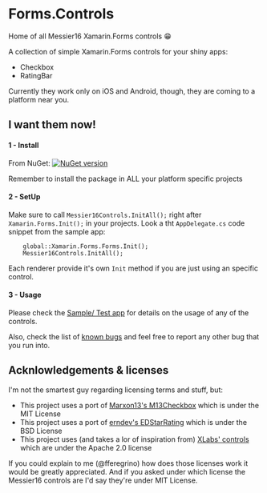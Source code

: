 # Forms.Controls
Home of all Messier16 Xamarin.Forms controls :grin:

A collection of simple Xamarin.Forms controls for your shiny apps: 

- Checkbox
- RatingBar

Currently they work only on iOS and Android, though, they are coming to a platform near you.

## I want them now!

#### 1 - Install  
From NuGet: [![NuGet version](https://badge.fury.io/nu/Messier16.Forms.Controls.svg)](https://www.nuget.org/packages/Messier16.Forms.Controls/)

Remember to install the package in ALL your platform specific projects

#### 2 - SetUp 
Make sure to call `Messier16Controls.InitAll();` right after `Xamarin.Forms.Init();` in your projects. Look a tht `AppDelegate.cs` code snippet from the sample app:

```
    global::Xamarin.Forms.Forms.Init();
    Messier16Controls.InitAll();
```

Each renderer provide it's own `Init` method if you are just using an specific control.


#### 3 - Usage

Please check the [Sample/ Test app](https://github.com/messier16/Forms.Controls/tree/master/TestApp) for details on the usage of any of the controls.

Also, check the list of [known bugs](https://github.com/messier16/Forms.Controls/labels/bug) and feel free to report any other bug that you run into.

## Acknlowledgements & licenses

I'm not the smartest guy regarding licensing terms and stuff, but:

- This project uses a port of [Marxon13's M13Checkbox](https://github.com/Marxon13/M13Checkbox) which is under the MIT License
- This project uses a port of [erndev's EDStarRating](https://github.com/erndev/EDStarRating) which is under the BSD License
- This project uses (and takes a lor of inspiration from) [XLabs' controls](https://github.com/XLabs/Xamarin-Forms-Labs) which are under the Apache 2.0 license

If you could explain to me (@fferegrino) how does those licenses work it would be greatly appreciated. And if you asked under which license the Messier16 controls are I'd say they're under MIT License.
